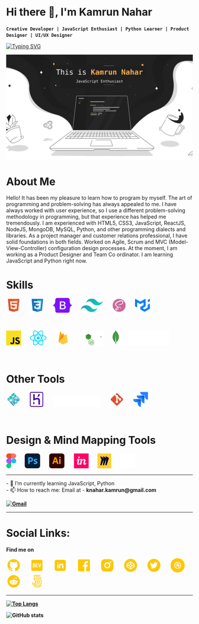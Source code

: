 # Hi there 👋, I'm Kamrun Nahar

**`Creative Developer | JavaScript Enthusiast | Python Learner | Product Designer | UI/UX Designer`**
<br>

[![Typing SVG](https://readme-typing-svg.herokuapp.com?font=poppins&weight=900&size=24&pause=1000&color=FBAF52&center=true&vCenter=true&width=435&lines=MERN+Stack+Developer;JavaScript+Enthusiast;Self+Taught+Programmer;Senior+UI%2FUX+Designer)](https://git.io/typing-svg)

![Designer | Developer](https://raw.githubusercontent.com/iknahar/iknahar/main/assets/heroimg.png)



# About Me
Hello! It has been my pleasure to learn how to program by myself. The art of programming and problem-solving has always appealed to me. I have always worked with user experience, so I use a different problem-solving methodology in programming, but that experience has helped me tremendously. I am experienced with HTML5, CSS3, JavaScript, ReactJS, NodeJS, MongoDB, MySQL, Python, and other programming dialects and libraries. As a project manager and customer relations professional, I have solid foundations in both fields. Worked on Agile, Scrum and MVC (Model-View-Controller) configuration design processes. At the moment, I am working as a Product Designer and Team Co ordinator. I am learning JavaScript and Python right now.





<!-- # Skills
✨HTML <br>
✨CSS (BootStrap, Tailwind, MUI, SaaS) <br>
✨JavaScript <br>
✨React.Js <br>
✨Firebase <br>
✨Node.Js <br> 
✨Express.Js <br>
✨MongoDB <br>

<hr>

# Tools:
⚙️Github <br>
⚙️Gitlab <br>
⚙️Jira <br>
⚙️Netlify <br>
⚙️Heroku <br>
⚙️Vercel <br>
⚙️Miro <br>
⚙️Figma+Figjam <br>
⚙️PhotoShop <br> -->


# Skills

<img src='https://raw.githubusercontent.com/iknahar/iknahar/main/assets/skills/line1/vscode-icons_file-type-html.svg' alt='html' height='40'>&nbsp;&nbsp;&nbsp;&nbsp;&nbsp;
<img src='https://raw.githubusercontent.com/iknahar/iknahar/main/assets/skills/line1/vscode-icons_file-type-css.svg' alt='css' height='40'>&nbsp;&nbsp;&nbsp;&nbsp;&nbsp;
<img src='https://raw.githubusercontent.com/iknahar/iknahar/main/assets/skills/line1/logos_bootstrap.svg' alt='bs' height='40'>&nbsp;&nbsp;&nbsp;&nbsp;&nbsp;
<img src='https://raw.githubusercontent.com/iknahar/iknahar/main/assets/skills/line1/logos_tailwindcss-icon.svg' alt='tw' height='40'>&nbsp;&nbsp;&nbsp;&nbsp;&nbsp;
<img src='https://raw.githubusercontent.com/iknahar/iknahar/main/assets/skills/line1/vscode-icons_file-type-scss2.svg' alt='scss' height='40'>&nbsp;&nbsp;&nbsp;&nbsp;&nbsp;
<img src='https://raw.githubusercontent.com/iknahar/iknahar/main/assets/skills/line1/simple-icons_mui.svg' alt='mui' height='40'>&nbsp;&nbsp;&nbsp;&nbsp;&nbsp;

<br>


<img src='https://raw.githubusercontent.com/iknahar/iknahar/main/assets/skills/line2/logos_javascript.svg' alt='js' height='40'>&nbsp;&nbsp;&nbsp;&nbsp;&nbsp;
<img src='https://raw.githubusercontent.com/iknahar/iknahar/main/assets/skills/line2/logos_react.svg' alt='rj' height='40'>&nbsp;&nbsp;&nbsp;&nbsp;&nbsp;
<img src='https://raw.githubusercontent.com/iknahar/iknahar/main/assets/skills/line2/vscode-icons_file-type-firebase.svg' alt='firebase' height='40'>&nbsp;&nbsp;&nbsp;&nbsp;&nbsp;
<img src='https://raw.githubusercontent.com/iknahar/iknahar/main/assets/skills/line2/logos_nodejs.svg' alt='node' height='40'>&nbsp;&nbsp;&nbsp;&nbsp;&nbsp;
<img src='https://raw.githubusercontent.com/iknahar/iknahar/main/assets/skills/line2/logos_mongodb.svg' alt='mongo' height='40'>&nbsp;&nbsp;&nbsp;&nbsp;&nbsp;

<br>


# Other Tools

<img src='https://raw.githubusercontent.com/iknahar/iknahar/main/assets/skills/line3/vscode-icons_file-type-netlify.svg' alt='Netlify' height='40'>&nbsp;&nbsp;&nbsp;&nbsp;&nbsp;
<img src='https://raw.githubusercontent.com/iknahar/iknahar/main/assets/skills/line3/logos_heroku-icon.svg' alt='Heroku' height='40'>&nbsp;&nbsp;&nbsp;&nbsp;&nbsp;
<img src='https://raw.githubusercontent.com/iknahar/iknahar/main/assets/skills/line3/logos_vercel.svg' alt='Vercel' height='30'>&nbsp;&nbsp;&nbsp;&nbsp;&nbsp;
<img src='https://raw.githubusercontent.com/iknahar/iknahar/main/assets/skills/line3/mdi_git.svg' alt='Git' height='40'>&nbsp;&nbsp;&nbsp;&nbsp;&nbsp;
<img src='https://raw.githubusercontent.com/iknahar/iknahar/main/assets/skills/line3/logos_jira.svg' alt='Jira' height='40'>&nbsp;&nbsp;&nbsp;&nbsp;&nbsp;


<br>


# Design & Mind Mapping Tools

<img src='https://raw.githubusercontent.com/iknahar/iknahar/main/assets/skills/line4/logos_figma.svg' alt='Fig' height='40'>&nbsp;&nbsp;&nbsp;&nbsp;&nbsp;
<img src='https://raw.githubusercontent.com/iknahar/iknahar/main/assets/skills/line4/logos_adobe-photoshop.svg' alt='PS' height='40'>&nbsp;&nbsp;&nbsp;&nbsp;&nbsp;
<img src='https://raw.githubusercontent.com/iknahar/iknahar/main/assets/skills/line4/logos_adobe-illustrator.svg' alt='AI' height='40'>&nbsp;&nbsp;&nbsp;&nbsp;&nbsp;
<img src='https://raw.githubusercontent.com/iknahar/iknahar/main/assets/skills/line4/logos_invision-icon.svg' alt='INS' height='40'>&nbsp;&nbsp;&nbsp;&nbsp;&nbsp;
<img src='https://github.com/iknahar/iknahar/blob/main/assets/skills/line4/miro.png?raw=true' alt='Miro' height='40'>&nbsp;&nbsp;&nbsp;&nbsp;&nbsp;
<img src='https://raw.githubusercontent.com/iknahar/iknahar/main/assets/skills/line4/radix-icons_notion-logo.svg' alt='Notion' height='40'>&nbsp;&nbsp;&nbsp;&nbsp;&nbsp;


<hr>
- 🌱 I’m currently learning JavaScript, Python <br>
- 📫 How to reach me: Email at - <b> knahar.kamrun@gmail.com <b>

[![Gmail](https://img.shields.io/badge/%20-Send%20Mail-black?color=14171A&labelColor=ef5350&logo=gmail&logoColor=ffffff)](mailto:knahar.kamrun@gmail.com) 



<hr>

# Social Links:

Find me on 
<br>

[<img src='https://raw.githubusercontent.com/iknahar/iknahar/main/assets/ri_github-fill.svg' alt='github' height='40'>](https://github.com/iknahar)  &nbsp;&nbsp;&nbsp;&nbsp;&nbsp;
[<img src='https://raw.githubusercontent.com/iknahar/iknahar/main/assets/bxl_dev-to.svg' alt='dev' height='40'>](https://dev.to/iknahar)  &nbsp;&nbsp;&nbsp;&nbsp;&nbsp;
[<img src='https://raw.githubusercontent.com/iknahar/iknahar/main/assets/mingcute_linkedin-fill.svg' alt='linkedin' height='40'>](https://www.linkedin.com/in/knahar/)  &nbsp;&nbsp;&nbsp;&nbsp;&nbsp;
[<img src='https://raw.githubusercontent.com/iknahar/iknahar/main/assets/dashicons_facebook.svg' alt='facebook' height='40'>](https://www.facebook.com/iknahar)  &nbsp;&nbsp;&nbsp;&nbsp;&nbsp;
[<img src='https://raw.githubusercontent.com/iknahar/iknahar/main/assets/ri_instagram-fill.svg' alt='instagram' height='40'>](https://www.instagram.com/iknahar/)  &nbsp;&nbsp;&nbsp;&nbsp;&nbsp;
[<img src='https://raw.githubusercontent.com/iknahar/iknahar/main/assets/ion_logo-codepen.svg' alt='codepen' height='40'>](https://codepen.io/iknahar)  &nbsp;&nbsp;&nbsp;&nbsp;&nbsp;
[<img src='https://raw.githubusercontent.com/iknahar/iknahar/main/assets/ant-design_twitter-circle-filled.svg' alt='TWt' height='40'>](https://twitter.com/ik_nahar)  &nbsp;&nbsp;&nbsp;&nbsp;&nbsp;
[<img src='https://raw.githubusercontent.com/iknahar/iknahar/main/assets/entypo-social_dribbble-with-circle.svg' alt='Dribbble' height='40'>](https://twitter.com/ik_nahar)  &nbsp;&nbsp;&nbsp;&nbsp;&nbsp; 
[<img src='https://raw.githubusercontent.com/iknahar/iknahar/main/assets/ic_outline-reddit.svg' alt='Dribbble' height='40'>](https://dribbble.com/iknahar)  &nbsp;&nbsp;&nbsp;&nbsp;&nbsp;
[<img src='https://raw.githubusercontent.com/iknahar/iknahar/main/assets/jam_500px.svg' alt='Dribbble' height='40'>](https://500px.com/p/iknahar)  &nbsp;&nbsp;&nbsp;&nbsp;&nbsp;


<hr>

[![Top Langs](https://github-readme-stats.vercel.app/api/top-langs/?username=iknahar&theme=vision-friendly-dark&layout=compact)](https://github.com/anuraghazra/github-readme-stats)

![GitHub stats](https://github-readme-stats.vercel.app/api?username=iknahar&show_icons=true&count_private=true&theme=vision-friendly-dark)  

